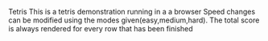 Tetris
This is a tetris demonstration running in a a browser
Speed changes can be modified using the modes given(easy,medium,hard).
The total score is always rendered for every row that has been finished
